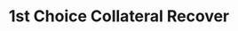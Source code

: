 ---
title: "1st Choice Collateral Recover"
url: /luray/1st-choice-collateral-recover/
shop: car repair
---